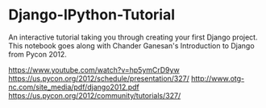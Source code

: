 Django-IPython-Tutorial
=======================

An interactive tutorial taking you through creating your first Django project. This notebook goes along with Chander Ganesan's Introduction to Django from Pycon 2012.

https://www.youtube.com/watch?v=hp5ymCrD9yw
https://us.pycon.org/2012/schedule/presentation/327/
http://www.otg-nc.com/site_media/pdf/django2012.pdf
https://us.pycon.org/2012/community/tutorials/327/
